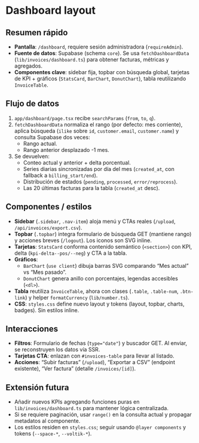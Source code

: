 # Dashboard layout

## Resumen rápido
- **Pantalla**: `/dashboard`, requiere sesión administradora (`requireAdmin`).
- **Fuente de datos**: Supabase (schema `core`). Se usa `fetchDashboardData` (`lib/invoices/dashboard.ts`) para obtener facturas, métricas y agregados.
- **Componentes clave**: sidebar fija, topbar con búsqueda global, tarjetas de KPI + gráficos (`StatsCard`, `BarChart`, `DonutChart`), tabla reutilizando `InvoiceTable`.

## Flujo de datos
1. `app/dashboard/page.tsx` recibe `searchParams` (`from`, `to`, `q`).
2. `fetchDashboardData` normaliza el rango (por defecto: mes corriente), aplica búsqueda (`ilike` sobre `id`, `customer.email`, `customer.name`) y consulta Supabase dos veces:
   - Rango actual.
   - Rango anterior desplazado -1 mes.
3. Se devuelven:
   - Conteo actual y anterior + delta porcentual.
   - Series diarias sincronizadas por día del mes (`created_at`, con fallback a `billing_start/end`).
   - Distribución de estados (`pending`, `processed`, `error/reprocess`).
   - Las 20 últimas facturas para la tabla (`created_at` desc).

## Componentes / estilos
- **Sidebar** (`.sidebar`, `.nav-item`) aloja menú y CTAs reales (`/upload`, `/api/invoices/export.csv`).
- **Topbar** (`.topbar`) integra formulario de búsqueda GET (mantiene rango) y acciones breves (`/logout`). Los iconos son SVG inline.
- **Tarjetas**: `StatsCard` conforma contenido semántico (`<section>`) con KPI, delta (`kpi-delta--pos/--neg`) y CTA a la tabla.
- **Gráficos**:
  - `BarChart` (`use client`) dibuja barras SVG comparando “Mes actual” vs “Mes pasado”.
  - `DonutChart` genera anillo con porcentajes, legendas accesibles (`<dl>`).
- **Tabla** reutiliza `InvoiceTable`, ahora con clases (`.table`, `.table-num`, `.btn-link`) y helper `formatCurrency` (`lib/number.ts`).
- **CSS**: `styles.css` define nuevo layout y tokens (layout, topbar, charts, badges). Sin estilos inline.

## Interacciones
- **Filtros**: Formulario de fechas (`type="date"`) y buscador GET. Al enviar, se reconstruyen los datos vía SSR.
- **Tarjetas CTA**: enlazan con `#invoices-table` para llevar al listado.
- **Acciones**: “Subir facturas” (`/upload`), “Exportar a CSV” (endpoint existente), “Ver factura” (detalle `/invoices/[id]`).

## Extensión futura
- Añadir nuevos KPIs agregando funciones puras en `lib/invoices/dashboard.ts` para mantener lógica centralizada.
- Si se requiere paginación, usar `range()` en la consulta actual y propagar metadatos al componente.
- Los estilos residen en `styles.css`; seguir usando `@layer components` y tokens (`--space-*`, `--voltik-*`).
